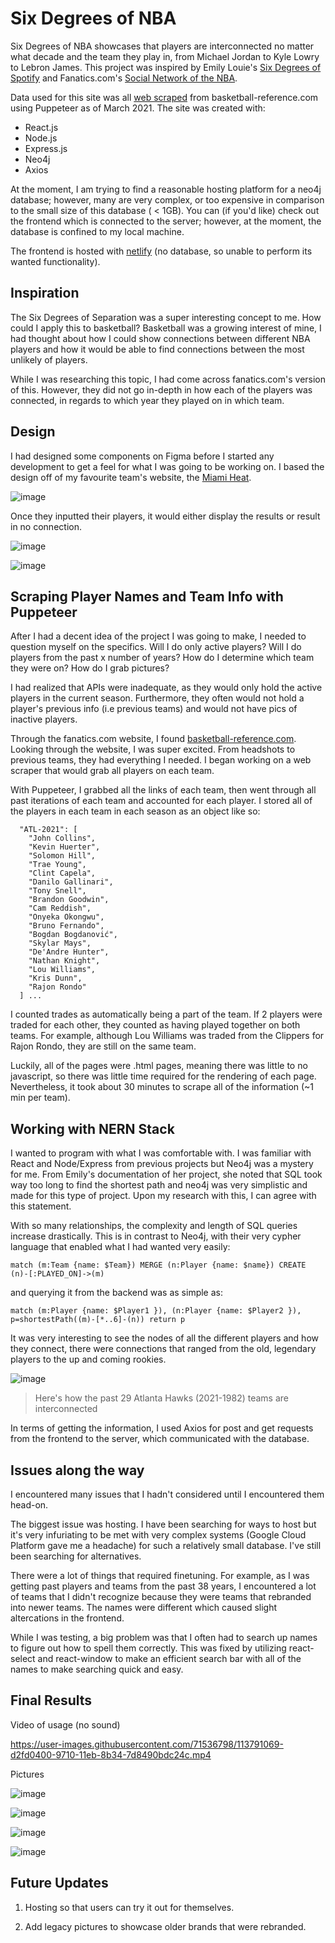 # Six Degrees of NBA

Six Degrees of NBA showcases that players are interconnected no matter what decade and the team they play in, from Michael Jordan to Kyle Lowry to Lebron James. This project was inspired by Emily Louie's [Six Degrees of Spotify](https://github.com/emilyslouie/six-degrees) and Fanatics.com's [Social Network of the NBA](http://content.fanatics.com/six-degrees-nba/).

Data used for this site was all [web scraped](https://github.com/eevanwong/Basketball-Reference-Scraper) from basketball-reference.com using Puppeteer as of March 2021. The site was created with:

- React.js
- Node.js
- Express.js
- Neo4j
- Axios

At the moment, I am trying to find a reasonable hosting platform for a neo4j database; however, many are very complex, or too expensive in comparison to the small size of this database ( < 1GB). You can (if you'd like) check out the frontend which is connected to the server; however, at the moment, the database is confined to my local machine.

The frontend is hosted with [netlify](https://stupefied-albattani-bd84bb.netlify.app/) (no database, so unable to perform its wanted functionality).

## Inspiration

The Six Degrees of Separation was a super interesting concept to me. How could I apply this to basketball? Basketball was a growing interest of mine, I had thought about how I could show connections between different NBA players and how it would be able to find connections between the most unlikely of players.

While I was researching this topic, I had come across fanatics.com's version of this. However, they did not go in-depth in how each of the players was connected, in regards to which year they played on in which team.

## Design

I had designed some components on Figma before I started any development to get a feel for what I was going to be working on. I based the design off of my favourite team's website, the [Miami Heat](https://www.nba.com/heat/home).

![image](https://user-images.githubusercontent.com/71536798/113767102-40e30480-96ec-11eb-9f37-54c29ab64f9d.png)

Once they inputted their players, it would either display the results or result in no connection.

![image](https://user-images.githubusercontent.com/71536798/113770122-c4522500-96ef-11eb-8978-27df02db4082.png)

![image](https://user-images.githubusercontent.com/71536798/113769744-53ab0880-96ef-11eb-99d4-0c23c75fe032.png)

## Scraping Player Names and Team Info with Puppeteer

After I had a decent idea of the project I was going to make, I needed to question myself on the specifics. Will I do only active players? Will I do players from the past x number of years? How do I determine which team they were on? How do I grab pictures?

I had realized that APIs were inadequate, as they would only hold the active players in the current season. Furthermore, they often would not hold a player's previous info (i.e previous teams) and would not have pics of inactive players.

Through the fanatics.com website, I found [basketball-reference.com](https://www.basketball-reference.com/). Looking through the website, I was super excited. From headshots to previous teams, they had everything I needed. I began working on a web scraper that would grab all players on each team.

With Puppeteer, I grabbed all the links of each team, then went through all past iterations of each team and accounted for each player. I stored all of the players in each team in each season as an object like so:

```{
  "ATL-2021": [
    "John Collins",
    "Kevin Huerter",
    "Solomon Hill",
    "Trae Young",
    "Clint Capela",
    "Danilo Gallinari",
    "Tony Snell",
    "Brandon Goodwin",
    "Cam Reddish",
    "Onyeka Okongwu",
    "Bruno Fernando",
    "Bogdan Bogdanović",
    "Skylar Mays",
    "De'Andre Hunter",
    "Nathan Knight",
    "Lou Williams",
    "Kris Dunn",
    "Rajon Rondo"
  ] ...
```

I counted trades as automatically being a part of the team. If 2 players were traded for each other, they counted as having played together on both teams. For example, although Lou Williams was traded from the Clippers for Rajon Rondo, they are still on the same team.

Luckily, all of the pages were .html pages, meaning there was little to no javascript, so there was little time required for the rendering of each page. Nevertheless, it took about 30 minutes to scrape all of the information (~1 min per team). 

## Working with NERN Stack

I wanted to program with what I was comfortable with. I was familiar with React and Node/Express from previous projects but Neo4j was a mystery for me. From Emily's documentation of her project, she noted that SQL took way too long to find the shortest path and neo4j was very simplistic and made for this type of project. Upon my research with this, I can agree with this statement.

With so many relationships, the complexity and length of SQL queries increase drastically. This is in contrast to Neo4j, with their very cypher language that enabled what I had wanted very easily:

`match (m:Team {name: $Team}) MERGE (n:Player {name: $name}) CREATE (n)-[:PLAYED_ON]->(m)`

and querying it from the backend was as simple as:

`match (m:Player {name: $Player1 }), (n:Player {name: $Player2 }), p=shortestPath((m)-[*..6]-(n)) return p`

It was very interesting to see the nodes of all the different players and how they connect, there were connections that ranged from the old, legendary players to the up and coming rookies.

![image](https://user-images.githubusercontent.com/71536798/113791354-6fbfa180-9711-11eb-8abc-74791e8bf501.png)

> Here's how the past 29 Atlanta Hawks (2021-1982) teams are interconnected

In terms of getting the information, I used Axios for post and get requests from the frontend to the server, which communicated with the database.

## Issues along the way

I encountered many issues that I hadn't considered until I encountered them head-on.

The biggest issue was hosting. I have been searching for ways to host but it's very infuriating to be met with very complex systems (Google Cloud Platform gave me a headache) for such a relatively small database. I've still been searching for alternatives.

There were a lot of things that required finetuning. For example, as I was getting past players and teams from the past 38 years, I encountered a lot of teams that I didn't recognize because they were teams that rebranded into newer teams. The names were different which caused slight altercations in the frontend.

While I was testing, a big problem was that I often had to search up names to figure out how to spell them correctly. This was fixed by utilizing react-select and react-window to make an efficient search bar with all of the names to make searching quick and easy.

## Final Results

Video of usage (no sound)

https://user-images.githubusercontent.com/71536798/113791069-d2fd0400-9710-11eb-8b34-7d8490bdc24c.mp4

Pictures

![image](https://user-images.githubusercontent.com/71536798/113791486-c331ef80-9711-11eb-8cc8-c07502af46b5.png)


![image](https://user-images.githubusercontent.com/71536798/113792526-24f35900-9714-11eb-99cb-a6e025884169.png)


![image](https://user-images.githubusercontent.com/71536798/113792633-5ff58c80-9714-11eb-87b2-dfd4fdfa6516.png)


![image](https://user-images.githubusercontent.com/71536798/113792658-6edc3f00-9714-11eb-93a4-8585bea627dc.png)

## Future Updates

1. Hosting so that users can try it out for themselves.

2. Add legacy pictures to showcase older brands that were rebranded.
